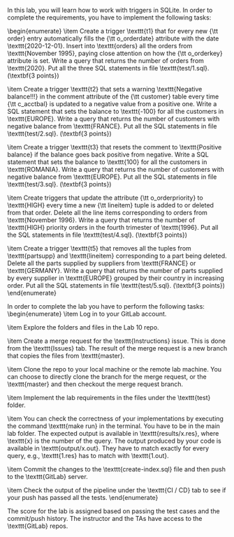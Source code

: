 In this lab, you will learn how to work with triggers in SQLite. In order to complete the requirements, you have to implement the following tasks:

\begin{enumerate}
\item Create a trigger \texttt{t1} that for every new {\tt order} entry automatically fills the {\tt o\_orderdate} attribute with the date \texttt{2020-12-01}. Insert into \texttt{orders} all the orders from \texttt{November 1995}, paying close attention on how the {\tt o\_orderkey} attribute is set. Write a query that returns the number of orders from \texttt{2020}. Put all the three SQL statements in file \texttt{test/1.sql}. (\textbf{3 points})

\item Create a trigger \texttt{t2} that sets a warning \texttt{Negative balance!!!} in the comment attribute of the {\tt customer} table every time {\tt c\_acctbal} is updated to a negative value from a positive one. Write a SQL statement that sets the balance to \texttt{-100} for all the customers in \texttt{EUROPE}. Write a query that returns the number of customers with negative balance from \texttt{FRANCE}. Put all the SQL statements in file \texttt{test/2.sql}. (\textbf{3 points})

\item Create a trigger \texttt{t3} that resets the comment to \texttt{Positive balance} if the balance goes back positive from negative. Write a SQL statement that sets the balance to \texttt{100} for all the customers in \texttt{ROMANIA}. Write a query that returns the number of customers with negative balance from \texttt{EUROPE}. Put all the SQL statements in file \texttt{test/3.sql}. (\textbf{3 points})

\item Create triggers that update the attribute {\tt o\_orderpriority} to \texttt{HIGH} every time a new {\tt lineitem} tuple is added to or deleted from that order. Delete all the line items corresponding to orders from \texttt{November 1996}. Write a query that returns the number of \texttt{HIGH} priority orders in the fourth trimester of \texttt{1996}. Put all the SQL statements in file \texttt{test/4.sql}. (\textbf{3 points})

\item Create a trigger \texttt{t5} that removes all the tuples from \texttt{partsupp} and \texttt{lineitem} corresponding to a part being deleted. Delete all the parts supplied by suppliers from \texttt{FRANCE} or \texttt{GERMANY}. Write a query that returns the number of parts supplied by every supplier in \texttt{EUROPE} grouped by their country in increasing order. Put all the SQL statements in file \texttt{test/5.sql}. (\textbf{3 points})
\end{enumerate}


In order to complete the lab you have to perform the following tasks:
\begin{enumerate}
\item Log in to your GitLab account.

\item Explore the folders and files in the Lab 10 repo.

\item Create a merge request for the \texttt{Instructions} issue. This is done from the \texttt{Issues} tab. The result of the merge request is a new branch that copies the files from \texttt{master}.

\item Clone the repo to your local machine or the remote lab machine. You can choose to directly clone the branch for the merge request, or the \texttt{master} and then checkout the merge request branch.

\item Implement the lab requirements in the files under the \texttt{test} folder.

\item You can check the correctness of your implementations by executing the command \texttt{make run} in the terminal. You have to be in the main lab folder. The expected output is available in \texttt{results/x.res}, where \texttt{x} is the number of the query. The output produced by your code is available in \texttt{output/x.out}. They have to match exactly for every query, e.g., \texttt{1.res} has to match with \texttt{1.out}.

\item Commit the changes to the \texttt{create-index.sql} file and then push to the \texttt{GitLab} server.

\item Check the output of the pipeline under the \texttt{CI / CD} tab to see if your push has passed all the tests.
\end{enumerate}


The score for the lab is assigned based on passing the test cases and the commit/push history. The instructor and the TAs have access to the \texttt{GitLab} repos.
